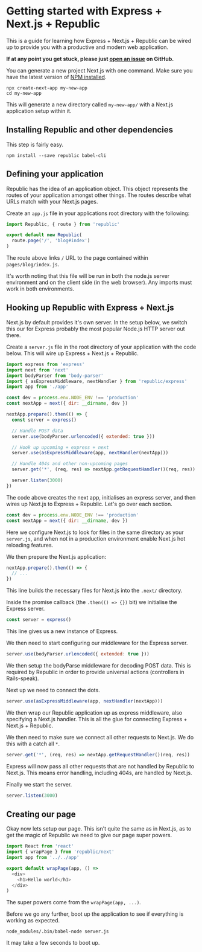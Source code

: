 # Getting started with Express + Next.js + Republic

This is a guide for learning how Express + Next.js + Republic can be wired up to provide you with a productive and modern web application.

**If at any point you get stuck, please just [open an issue](https://github.com/lukemorton/republic/issues) on GitHub.**

You can generate a new project Next.js with one command. Make sure you have the latest version of [NPM installed](https://docs.npmjs.com/getting-started/installing-node#updating-npm).

```
npx create-next-app my-new-app
cd my-new-app
```

This will generate a new directory called `my-new-app/` with a Next.js application setup within it.

## Installing Republic and other dependencies

This step is fairly easy.

```
npm install --save republic babel-cli
```

## Defining your application

Republic has the idea of an application object. This object represents the routes of your application amongst other things. The routes describe what URLs match with your Next.js pages.

Create an `app.js` file in your applications root directory with the following:

``` js
import Republic, { route } from 'republic'

export default new Republic(
  route.page('/', 'blog#index')
)
```

The route above links `/` URL to the page contained within `pages/blog/index.js`.

It's worth noting that this file will be run in both the node.js server environment and on the client side (in the web browser). Any imports must work in both environments.

## Hooking up Republic with Express + Next.js

Next.js by default provides it's own server. In the setup below, we switch this our for Express probably the most popular Node.js HTTP server out there.

Create a `server.js` file in the root directory of your application with the code below. This will wire up Express + Next.js + Republic.

``` js
import express from 'express'
import next from 'next'
import bodyParser from 'body-parser'
import { asExpressMiddleware, nextHandler } from 'republic/express'
import app from './app'

const dev = process.env.NODE_ENV !== 'production'
const nextApp = next({ dir: __dirname, dev })

nextApp.prepare().then(() => {
  const server = express()

  // Handle POST data
  server.use(bodyParser.urlencoded({ extended: true }))

  // Hook up upcoming + express + next
  server.use(asExpressMiddleware(app, nextHandler(nextApp)))

  // Handle 404s and other non-upcoming pages
  server.get('*', (req, res) => nextApp.getRequestHandler()(req, res))

  server.listen(3000)
})
```

The code above creates the next app, initialises an express server, and then wires up Next.js to Express + Republic. Let's go over each section.

``` js
const dev = process.env.NODE_ENV !== 'production'
const nextApp = next({ dir: __dirname, dev })
```

Here we configure Next.js to look for files in the same directory as your `server.js`, and when not in a production environment enable Next.js hot reloading features.

We then prepare the Next.js application:

``` js
nextApp.prepare().then(() => {
  // ...
})
```

This line builds the necessary files for Next.js into the `.next/` directory.

Inside the promise callback (the `.then(() => {})` bit) we initialise the Express server.

``` js
const server = express()
```

This line gives us a new instance of Express.

We then need to start configuring our middleware for the Express server.

``` js
server.use(bodyParser.urlencoded({ extended: true }))
```

We then setup the bodyParse middleware for decoding POST data. This is required by Republic in order to provide universal actions (controllers in Rails-speak).

Next up we need to connect the dots.

``` js
server.use(asExpressMiddleware(app, nextHandler(nextApp)))
```

We then wrap our Republic application up as express middleware, also specifying a Next.js handler. This is all the glue for connecting Express + Next.js + Republic.

We then need to make sure we connect all other requests to Next.js. We do this with a catch all `*`.

``` js
server.get('*', (req, res) => nextApp.getRequestHandler()(req, res))
```

Express will now pass all other requests that are not handled by Republic to Next.js. This means error handling, including 404s, are handled by Next.js.

Finally we start the server.

``` js
server.listen(3000)
```

## Creating our page

Okay now lets setup our page. This isn't quite the same as in Next.js, as to get the magic of Republic we need to give our page super powers.

``` js
import React from 'react'
import { wrapPage } from 'republic/next'
import app from '../../app'

export default wrapPage(app, () =>
  <div>
    <h1>Hello world</h1>
  </div>
)
```

The super powers come from the `wrapPage(app, ...)`.

Before we go any further, boot up the application to see if everything is working as expected.

```
node_modules/.bin/babel-node server.js
```

It may take a few seconds to boot up.
